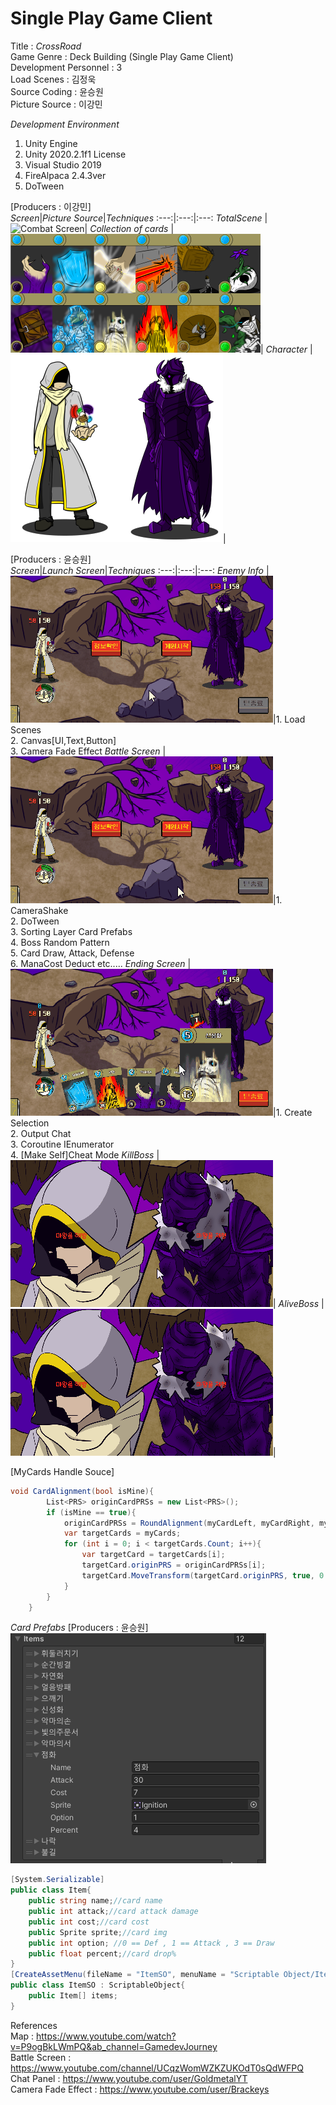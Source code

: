 # Single Play Game Client

Title : 
_CrossRoad_    
Game Genre : Deck Building (Single Play Game Client)   
Development Personnel : 3    
Load Scenes : 김정욱  
Source Coding : 윤승원  
Picture Source : 이강민  
  
_Development Environment_  
1. Unity Engine  
2. Unity 2020.2.1f1 License  
3. Visual Studio 2019
4. FireAlpaca 2.4.3ver 
5. DoTween
  
[Producers : 이강민]  
_Screen_|_Picture Source_|_Techniques_ 
:---:|:---:|:---:
*TotalScene* | ![Combat Screen](https://github.com/Q-holi/CrossRoad/blob/master/img/TotalScene.png)|
*Collection of cards* | ![ChooseEnding](https://github.com/Q-holi/CrossRoad/blob/master/img/Collection%20of%20cards.png)|
*Character* | ![Player](https://github.com/Q-holi/CrossRoad/blob/master/img/Player.png)![Boss](https://github.com/Q-holi/CrossRoad/blob/master/img/BOSS.png)|
    
[Producers : 윤승원]  
_Screen_|_Launch Screen_|_Techniques_ 
:---:|:---:|:---:
*Enemy Info* | ![BossInfo](https://github.com/Q-holi/CrossRoad/blob/master/img/BossInfo.gif)|1. Load Scenes<br>2. Canvas[UI,Text,Button]<br>3. Camera Fade Effect
*Battle Screen* | ![Combat Screen](https://github.com/Q-holi/CrossRoad/blob/master/img/BattleStart.gif)|1. CameraShake<br>2. DoTween<br>3. Sorting Layer Card Prefabs<br>4. Boss Random Pattern<br>5. Card Draw, Attack, Defense<br>6. ManaCost Deduct etc.....
*Ending Screen* | ![ChooseEnding](https://github.com/Q-holi/CrossRoad/blob/master/img/ChooseEnding.gif)|1. Create Selection<br>2. Output Chat<br>3. Coroutine IEnumerator<br>4. [Make Self]Cheat Mode
*KillBoss* | ![KillBoss](https://github.com/Q-holi/CrossRoad/blob/master/img/KillBoss.gif)|
*AliveBoss* | ![AliveBoss](https://github.com/Q-holi/CrossRoad/blob/master/img/AliveBoss.gif)|  
  
[MyCards Handle Souce]
```C#
void CardAlignment(bool isMine){
        List<PRS> originCardPRSs = new List<PRS>();
        if (isMine == true){
            originCardPRSs = RoundAlignment(myCardLeft, myCardRight, myCards.Count, 0.5f, Vector3.one * 1.9f);
            var targetCards = myCards;
            for (int i = 0; i < targetCards.Count; i++){
                var targetCard = targetCards[i];
                targetCard.originPRS = originCardPRSs[i];
                targetCard.MoveTransform(targetCard.originPRS, true, 0.7f);
            }
        }
    }
```  
*Card Prefabs* [Producers : 윤승원]  
![CardInfo](https://github.com/Q-holi/CrossRoad/blob/master/img/CardInfo.png)  
```C#
[System.Serializable]
public class Item{
    public string name;//card name
    public int attack;//card attack damage
    public int cost;//card cost
    public Sprite sprite;//card img
    public int option; //0 == Def , 1 == Attack , 3 == Draw
    public float percent;//card drop%
}
[CreateAssetMenu(fileName = "ItemSO", menuName = "Scriptable Object/ItemSO")]
public class ItemSO : ScriptableObject{
    public Item[] items;
}
```  
References  
Map : <https://www.youtube.com/watch?v=P9ogBkLWmPQ&ab_channel=GamedevJourney>  
Battle Screen : <https://www.youtube.com/channel/UCqzWomWZKZUKOdT0sQdWFPQ>  
Chat Panel : <https://www.youtube.com/user/GoldmetalYT>  
Camera Fade Effect : <https://www.youtube.com/user/Brackeys>
